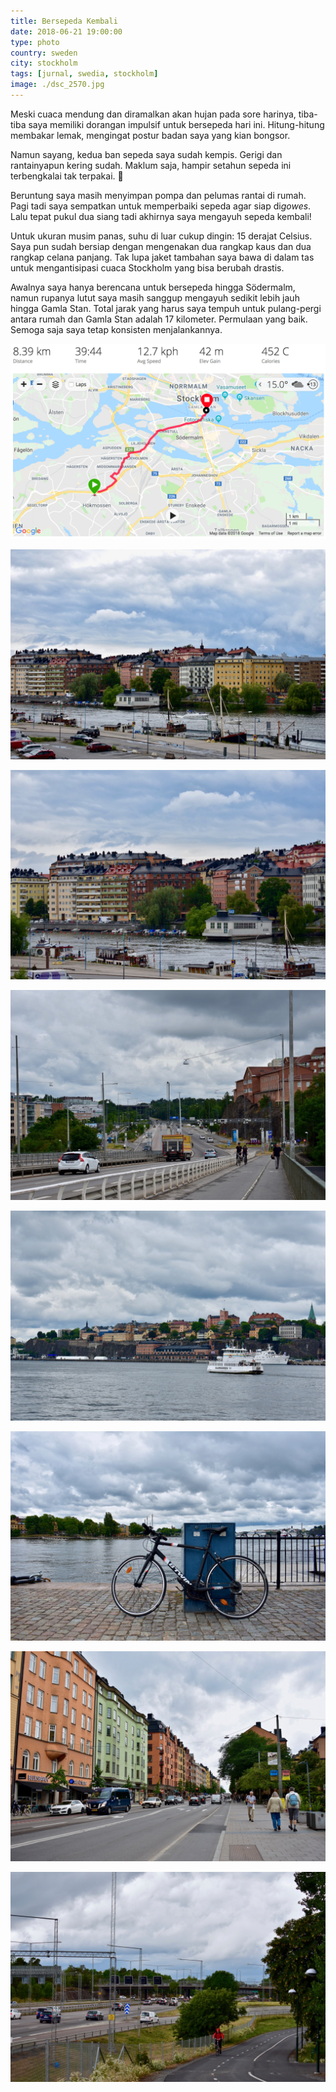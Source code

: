 ```yaml
---
title: Bersepeda Kembali
date: 2018-06-21 19:00:00
type: photo
country: sweden
city: stockholm
tags: [jurnal, swedia, stockholm]
image: ./dsc_2570.jpg
---
```

Meski cuaca mendung dan diramalkan akan hujan pada sore harinya, tiba-tiba saya memiliki dorangan impulsif untuk bersepeda hari ini. Hitung-hitung membakar lemak, mengingat postur badan saya yang kian bongsor.

Namun sayang, kedua ban sepeda saya sudah kempis. Gerigi dan rantainyapun kering sudah. Maklum saja, hampir setahun sepeda ini terbengkalai tak terpakai. 🙈

Beruntung saya masih menyimpan pompa dan pelumas rantai di rumah. Pagi tadi saya sempatkan untuk memperbaiki sepeda agar siap di*gowes*. Lalu tepat pukul dua siang tadi akhirnya saya mengayuh sepeda kembali!

Untuk ukuran musim panas, suhu di luar cukup dingin: 15 derajat Celsius. Saya pun sudah bersiap dengan mengenakan dua rangkap kaus dan dua rangkap celana panjang. Tak lupa jaket tambahan saya bawa di dalam tas untuk mengantisipasi cuaca Stockholm yang bisa berubah drastis.

Awalnya saya hanya berencana untuk bersepeda hingga Södermalm, namun rupanya lutut saya masih sanggup mengayuh sedikit lebih jauh hingga Gamla Stan. Total jarak yang harus saya tempuh untuk pulang-pergi antara rumah dan Gamla Stan adalah 17 kilometer. Permulaan yang baik. Semoga saja saya tetap konsisten menjalankannya.

![Rute dari rumah menuju Gamla Stan.](./cycling_route.png)

![Hornstull dilihat dari jembatan Liljeholmsbron.](./dsc_2558.jpg)

![Apartemen-apartemen berdiri di sepanjang Hornstulls Strand.](./dsc_2559.jpg)

![Suasana jembatan Liljeholmsbron.](./dsc_2564.jpg)

![Feri berlayar meninggalkan Gamla Stan.](./dsc_2567.jpg)

![Istirahat sejenak di Skeppsbrokajen sebelum kembali pulang.](./dsc_2570.jpg)

![Suasana jalan Hornsgatan di Södermalm.](./dsc_2576.jpg)

![Jalur sepeda dan pejalan kaki di sepanjang rute E4/E20 yang menuju Södertälje.](./dsc_2580.jpg)
